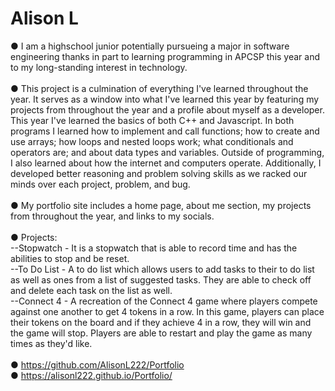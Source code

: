 # Alison L
● I am a highschool junior potentially pursueing a major in software engineering thanks in part to learning programming in APCSP this year and to my long-standing interest in technology. <br><br>
● This project is a culmination of everything I've learned throughout the year. It serves as a window into what I've learned this year by featuring my projects from throughout the year and a profile about myself as a developer. This year I've learned the basics of both C++ and Javascript. In both programs I learned how to implement and call functions; how to create and use arrays; how loops and nested loops work; what conditionals and operators are; and about data types and variables. Outside of programming, I also learned about how the internet and computers operate. Additionally, I developed better reasoning and problem solving skills as we racked our minds over each project, problem, and bug.  <br><br>
● My portfolio site includes a home page, about me section, my projects from throughout the year, and links to my socials. <br><br>
● Projects:<br>
    --Stopwatch - It is a stopwatch that is able to record time and has the abilities to stop and be reset. <br>
    --To Do List - A to do list which allows users to add tasks to their to do list as well as ones from a list of suggested tasks. They are able to check off and delete each task on the list as well.<br>
    --Connect 4 - A recreation of the Connect 4 game where players compete against one another to get 4 tokens in a row. In this game, players can place their tokens on the board and if they achieve 4 in a row, they will win and the game will stop. Players are able to restart and play the game as many times as they'd like.<br><br>
● https://github.com/AlisonL222/Portfolio<br>
● https://alisonl222.github.io/Portfolio/

